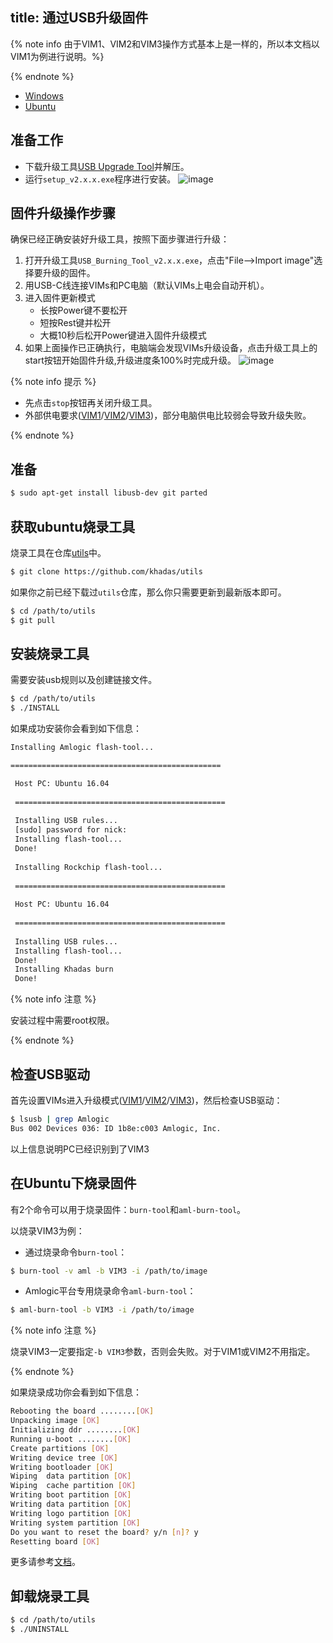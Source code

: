 title: 通过USB升级固件
---

{% note info 由于VIM1、VIM2和VIM3操作方式基本上是一样的，所以本文档以VIM1为例进行说明。%}

{% endnote %}

<ul class="nav nav-tabs" id="myTab" role="tablist">
  <li class="nav-item" role="presentation">
    <a class="nav-link active" id="win-tab" data-toggle="tab" href="#win" role="tab" aria-controls="win" aria-selected="true">Windows</a>
  </li>
  <li class="nav-item" role="presentation">
    <a class="nav-link" id="ubu-tab" data-toggle="tab" href="#ubu" role="tab" aria-controls="ubu" aria-selected="false">Ubuntu</a>
  </li>
</ul>
<div class="tab-content" id="myTabContent">
<div class="tab-pane fade show active" id="win" role="tabpanel" aria-labelledby="win-tab">

## 准备工作
* 下载升级工具[USB Upgrade Tool](https://dl.khadas.com/Tools/USB_Burning_Tool_v2.2.0.zip)并解压。
* 运行`setup_v2.x.x.exe`程序进行安装。
![image](/android/images/vim1/usb_upgrade_tool_setup_v217_zh.png)

## 固件升级操作步骤
确保已经正确安装好升级工具，按照下面步骤进行升级：

1. 打开升级工具`USB_Burning_Tool_v2.x.x.exe`，点击"File-->Import image"选择要升级的固件。
2. 用USB-C线连接VIMs和PC电脑（默认VIMs上电会自动开机）。
3. 进入固件更新模式
    * 长按Power键不要松开
    * 短按Rest键并松开
    * 大概10秒后松开Power键进入固件升级模式
4. 如果上面操作已正确执行，电脑端会发现VIMs升级设备，点击升级工具上的start按钮开始固件升级,升级进度条100%时完成升级。
![image](/android/images/vim1/usb_upgrade_tool_interface_v217_zh.png)

{% note info 提示 %}

* 先点击`stop`按钮再关闭升级工具。
* 外部供电要求([VIM1](/zh-cn/vim1/ExtraPowerInput.html)/[VIM2](/zh-cn/vim2/ExtraPowerInput.html)/[VIM3](/zh-cn/vim3/ExtraPowerInput.html))，部分电脑供电比较弱会导致升级失败。

{% endnote %}

</div>
<div class="tab-pane fade" id="ubu" role="tabpanel" aria-labelledby="ubu-tab">

## 准备

```bash
$ sudo apt-get install libusb-dev git parted
```

## 获取ubuntu烧录工具

烧录工具在仓库[utils](https://github.com/khadas/utils)中。

```bash
$ git clone https://github.com/khadas/utils
```

如果你之前已经下载过`utils`仓库，那么你只需要更新到最新版本即可。

```bash
$ cd /path/to/utils
$ git pull
```

## 安装烧录工具

需要安装usb规则以及创建链接文件。

```bash
$ cd /path/to/utils
$ ./INSTALL
```

如果成功安装你会看到如下信息：

```bash
Installing Amlogic flash-tool...

===============================================

 Host PC: Ubuntu 16.04
 
 ===============================================
 
 Installing USB rules...
 [sudo] password for nick:
 Installing flash-tool...
 Done!
 
 Installing Rockchip flash-tool...
 
 ===============================================
         
 Host PC: Ubuntu 16.04
                 
 ===============================================
                   
 Installing USB rules...
 Installing flash-tool...
 Done!
 Installing Khadas burn
 Done!
```

{% note info 注意 %}

安装过程中需要root权限。

{% endnote %}

## 检查USB驱动
首先设置VIMs进入升级模式([VIM1](/zh-cn/vim1/HowtoBootIntoUpgradeMode.html)/[VIM2](/zh-cn/vim2/HowtoBootIntoUpgradeMode.html)/[VIM3](/zh-cn/vim3/HowtoBootIntoUpgradeMode.html))，然后检查USB驱动：

```bash
$ lsusb | grep Amlogic
Bus 002 Devices 036: ID 1b8e:c003 Amlogic, Inc.
```

以上信息说明PC已经识别到了VIM3

## 在Ubuntu下烧录固件

有2个命令可以用于烧录固件：`burn-tool`和`aml-burn-tool`。

以烧录VIM3为例：

* 通过烧录命令`burn-tool`：

```bash
$ burn-tool -v aml -b VIM3 -i /path/to/image
```

* Amlogic平台专用烧录命令`aml-burn-tool`：

```bash
$ aml-burn-tool -b VIM3 -i /path/to/image
```

{% note info 注意 %}

烧录VIM3一定要指定`-b VIM3`参数，否则会失败。对于VIM1或VIM2不用指定。

{% endnote %}

如果烧录成功你会看到如下信息：

```bash
Rebooting the board ........[OK]
Unpacking image [OK]
Initializing ddr ........[OK]
Running u-boot ........[OK]
Create partitions [OK]
Writing device tree [OK]
Writing bootloader [OK]
Wiping  data partition [OK]
Wiping  cache partition [OK]
Writing boot partition [OK]
Writing data partition [OK]
Writing logo partition [OK]
Writing system partition [OK]
Do you want to reset the board? y/n [n]? y
Resetting board [OK]

```

更多请参考[文档](https://github.com/khadas/utils/tree/master/aml-flash-tool/docs)。

## 卸载烧录工具

```bash
$ cd /path/to/utils
$ ./UNINSTALL
```

</div>
</div>

